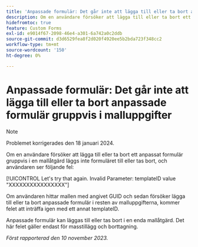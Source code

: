 ```yaml
---
title: 'Anpassade formulär: Det går inte att lägga till eller ta bort anpassade formulär gruppvis i malluppgifter'
description: Om en användare försöker att lägga till eller ta bort ett anpassat formulär gruppvis i en mallåtgärd läggs inte formuläret till eller tas bort, och användaren ser ett fel.
hidefromtoc: true
feature: Custom Forms
exl-id: e9014f67-2098-46e4-a301-6a742a0c2ddb
source-git-commit: d3d6529fea8f2d020f4920ee5b2bda723f348cc2
workflow-type: tm+mt
source-wordcount: '150'
ht-degree: 0%

---
```


# Anpassade formulär: Det går inte att lägga till eller ta bort anpassade formulär gruppvis i malluppgifter

>[!NOTE]
>
>Problemet korrigerades den 18 januari 2024.

Om en användare försöker att lägga till eller ta bort ett anpassat formulär gruppvis i en mallåtgärd läggs inte formuläret till eller tas bort, och användaren ser följande fel:

[!UICONTROL Let's try that again. Invalid Parameter: templateID value "XXXXXXXXXXXXXXXX"]

Om användaren hittar mallen med angivet GUID och sedan försöker lägga till eller ta bort anpassade formulär i resten av malluppgifterna, kommer felet att inträffa igen med ett annat templateID.

Anpassade formulär kan läggas till eller tas bort i en enda mallåtgärd. Det här felet gäller endast för masstillägg och borttagning.

_Först rapporterad den 10 november 2023._
